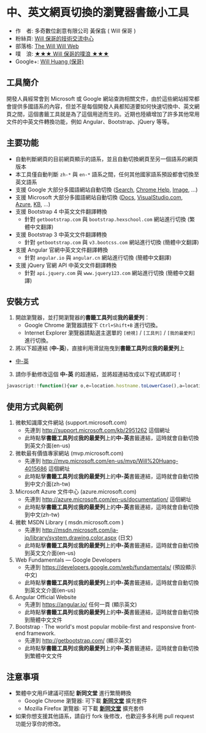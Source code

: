 # 中、英文網頁切換的瀏覽器書籤小工具

* 作　者: 多奇數位創意有限公司 黃保翕 ( Will 保哥 )
* 粉絲頁: [Will 保哥的技術交流中心](https://www.facebook.com/will.fans)
* 部落格: [The Will Will Web](http://blog.miniasp.com/)
* 噗　浪: [★★★ Will 保哥的噗浪 ★★★](http://www.plurk.com/willh/invite)
* Google+: [Will Huang (保哥)](https://plus.google.com/+WillHuang)

## 工具簡介

開發人員經常會到 Microsoft 或 Google 網站查詢相關文件，由於這些網站經常都會提供多國語系的內容，但並不是每個開發人員都知道要如何快速切換中、英文網頁之間，這個書籤工具就是為了這個用途而生的。近期也陸續增加了許多其他常用文件的中英文件轉換功能，例如 Angular、Bootstrap、jQuery 等等。

## 主要功能

* 自動判斷網頁的目前網頁顯示的語系，並且自動切換網頁至另一個語系的網頁版本
* 本工具僅自動判斷 `zh-*` 與 `en-*` 語系之間，任何其他國家語系預設都會切換至英文語系
* 支援 Google 大部分多國語網站自動切換 ([Search](http://www.google.com), [Chrome Help](https://support.google.com/chrome/), [Image](https://images.google.com/), ...)
* 支援 Microsoft 大部分多國語網站自動切換 ([Docs](https://docs.microsoft.com/), [VisualStudio.com](https://www.visualstudio.com/), [Azure](https://azure.microsoft.com), [KB](https://support.microsoft.com/), ...)
* 支援 Bootstrap 4 中英文文件翻譯轉換
  * 針對 `getbootstrap.com` 與 `bootstrap.hexschool.com` 網站進行切換 (繁體中文翻譯)
* 支援 Bootstrap 3 中英文文件翻譯轉換
  * 針對 `getbootstrap.com` 與 `v3.bootcss.com` 網站進行切換 (簡體中文翻譯)
* 支援 Angular 官網中英文文件翻譯轉換
  * 針對 `angular.io` 與 `angular.cn` 網站進行切換 (簡體中文翻譯)
* 支援 jQuery 官網 API 中英文文件翻譯轉換
  * 針對 `api.jquery.com` 與 `www.jquery123.com` 網站進行切換 (簡體中文翻譯)

## 安裝方式

1. 開啟瀏覽器，並打開瀏覽器的**書籤工具列**或**我的最愛列**：
   * Google Chrome 瀏覽器請按下 `Ctrl+Shift+B` 進行切換。
   * Internet Explorer 瀏覽器請點選主選單的 `[檢視]` / `[工具列]` / `[我的最愛列]` 進行切換。
2. 將以下超連結 (**中-英**)，直接利用滑鼠拖曳到**書籤工具列**或**我的最愛列**上

* [中-英](https://www.facebook.com/will.fans)

3. 請你手動修改這個 **中-英** 的超連結，並將超連結改成以下程式碼即可！


```js
javascript:!function(){var o,e=location.hostname.toLowerCase(),a=location.href,c=location.pathname;"https://getbootstrap.com/"===a&&(location.href="http://bootstrap.hexschool.com"),a.indexOf("//getbootstrap.com/docs/3.3/")>=0&&(location.href=a.replace(/getbootstrap\.com\/docs\/3\.3\//i,"v3.bootcss.com/")),a.indexOf("//v3.bootcss.com/")>=0&&(location.href=a.replace(/v3\.bootcss\.com\//i,"getbootstrap.com/docs/3.3/")),a.indexOf("//bootstrap.hexschool.com/")>=0&&(location.href=a.replace(/bootstrap\.hexschool\.com/i,"getbootstrap.com")),a.indexOf("//getbootstrap.com/docs/4.0/")>=0&&(location.href=a.replace(/http(s?)\:\/\/getbootstrap\.com/i,"http://bootstrap.hexschool.com")),a.indexOf("//angular.io/")>=0&&(location.href=a.replace(/angular\.io/i,"angular.cn")),a.indexOf("//angular.cn/")>=0&&(location.href=a.replace(/angular\.cn/i,"angular.io")),a.indexOf("//www.jquery123.com/")>=0&&(location.href=a.replace(/www\.jquery123\.com/i,"api.jquery.com")),a.indexOf("//api.jquery.com/")>=0&&(location.href=a.replace(/http(s?)\:\/\/api\.jquery\.com/i,"http://www.jquery123.com")),e.indexOf("google.com")>=0&&(-1==(o=location.search.indexOf("hl="))?0==location.search.indexOf("?")?location.search+="&hl=en-us":location.search+="?hl=en-us":"en"==location.search.substr(o+3,2)?location.search=location.search.replace(/hl=(\w\w)(-\w+)?/i,"hl=zh-Hant"):location.search=location.search.replace(/hl=(\w\w)(-\w+)?/i,"hl=en-us")),(e.indexOf("microsoft.com")>=0||e.indexOf("visualstudio.com")>=0)&&(o=c.search(/^\/kb\/\d+/i),e.indexOf("support.microsoft.com")>=0&&o>=0?c.search(/^\/kb\/\d+\/?$/i)>=0?location.pathname=c.replace(/^(\/kb\/\d+)(\/)?(\w\w-\w\w)?$/i,"$1/en-us"):c.search(/^\/kb\/\d+\/(\w\w)(-\w\w)?/i)>=0?c.search(/^(\/kb\/\d+\/)en(-\w\w)?$/i)>=0?location.pathname=c.replace(/^(\/kb\/\d+\/)en(-\w\w)?$/i,"$1zh-tw"):location.pathname=c.replace(/^(\/kb\/\d+\/)\w\w(-\w\w)?$/i,"$1en-us"):location.pathname=c.replace(/^(\/kb\/\d+)(\/\w\w-\w\w)?$/i,"$1/en-us"):c.search(/^\/(\w\w)(-\w\w)?\/?/i)>=0&&(c.search(/^\/(en)(-\w\w)?(\/)?(.*)/i)>=0?location.pathname=c.replace(/^\/(en)(-\w\w)?(\/)?(.*)/i,"/zh-tw$3$4"):location.pathname=c.replace(/^\/(\w\w)(-\w\w)?(\/)?(.*)/i,"/en-us$3$4")))}();
```

## 使用方式與範例

1. 微軟知識庫文件網站 (support.microsoft.com)
   * 先連到 http://support.microsoft.com/kb/2951262 這個網址
   * 此時點擊**書籤工具列**或**我的最愛列**上的**中-英**書籤連結，這時就會自動切換到英文介面(en-us)
2. 微軟最有價值專家網站 (mvp.microsoft.com)
   * 先連到 http://mvp.microsoft.com/en-us/mvp/Will%20Huang-4015686 這個網址
   * 此時點擊**書籤工具列**或**我的最愛列**上的**中-英**書籤連結，這時就會自動切換到中文介面(zh-tw)
3. Microsoft Azure 文件中心 (azure.microsoft.com)
   * 先連到 http://azure.microsoft.com/en-us/documentation/ 這個網址
   * 此時點擊**書籤工具列**或**我的最愛列**上的**中-英**書籤連結，這時就會自動切換到中文(zh-tw)
4. 微軟 MSDN Library ( msdn.microsoft.com )
   * 先連到 http://msdn.microsoft.com/ja-jp/library/system.drawing.color.aspx (日文)
   * 此時點擊**書籤工具列**或**我的最愛列**上的**中-英**書籤連結，這時就會自動切換到英文文介面(en-us)
5. Web Fundamentals — Google Developers
   * 先連到 https://developers.google.com/web/fundamentals/ (預設顯示中文)
   * 此時點擊**書籤工具列**或**我的最愛列**上的**中-英**書籤連結，這時就會自動切換到英文文介面(en-us)
6. Angular Official Website
   * 先連到 https://angular.io/ 任何一頁 (顯示英文)
   * 此時點擊**書籤工具列**或**我的最愛列**上的**中-英**書籤連結，這時就會自動切換到簡體中文文件
7. Bootstrap · The world's most popular mobile-first and responsive front-end framework.
   * 先連到 http://getbootstrap.com/ (顯示英文)
   * 此時點擊**書籤工具列**或**我的最愛列**上的**中-英**書籤連結，這時就會自動切換到繁體中文文件

## 注意事項

* 繁體中文用戶建議可搭配 **新同文堂** 進行繁簡轉換
  * Google Chrome 瀏覽器: 可下載 **[新同文堂](https://chrome.google.com/webstore/detail/new-tong-wen-tang/ldmgbgaoglmaiblpnphffibpbfchjaeg?hl=zh-TW)** 擴充套件
  * Mozilla Firefox 瀏覽器: 可下載 **[新同文堂](https://addons.mozilla.org/zh-TW/firefox/addon/new_tongwentang/)** 擴充套件
* 如果你想支援其他語系，請自行 fork 後修改，也歡迎多多利用 pull request 功能分享你的修改。
